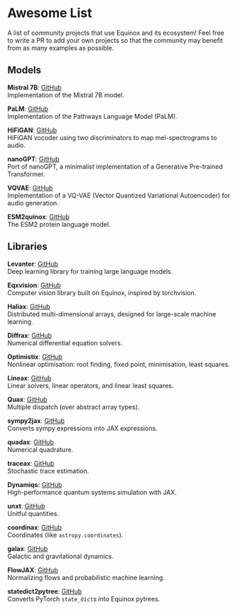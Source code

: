 # Awesome List

A list of community projects that use Equinox and its ecosystem! Feel free to write a PR to add your own projects so that the community may benefit from as many examples as possible.

## Models

**Mistral 7B**: [GitHub](https://github.com/AakashKumarNain/mistral_jax)  
Implementation of the Mistral 7B model.

**PaLM**: [GitHub](https://github.com/lucidrains/PaLM-jax)  
Implementation of the Pathways Language Model (PaLM).

**HiFiGAN**: [GitHub](https://github.com/TugdualKerjan/hifigan-jax)  
HiFiGAN vocoder using two discriminators to map mel-spectrograms to audio.

**nanoGPT**: [GitHub](https://github.com/TugdualKerjan/nanoEQXGPT)  
Port of nanoGPT, a minimalist implementation of a Generative Pre-trained Transformer.

**VQVAE**: [GitHub](https://github.com/TugdualKerjan/audio-vae-jax)  
Implementation of a VQ-VAE (Vector Quantized Variational Autoencoder) for audio generation.

**ESM2quinox**: [GitHub](https://github.com/patrick-kidger/esm2quinox)  
The ESM2 protein language model.

## Libraries

**Levanter**: [GitHub](https://github.com/stanford-crfm/levanter)  
Deep learning library for training large language models.

**Eqxvision**: [GitHub](https://github.com/paganpasta/eqxvision)  
Computer vision library built on Equinox, inspired by torchvision.

**Haliax**: [GitHub](https://github.com/stanford-crfm/haliax)  
Distributed multi-dimensional arrays, designed for large-scale machine learning.

**Diffrax**: [GitHub](https://github.com/patrick-kidger/diffrax)  
Numerical differential equation solvers.

**Optimistix**: [GitHub](https://github.com/patrick-kidger/optimistix)  
Nonlinear optimisation: root finding, fixed point, minimisation, least squares.

**Lineax**: [GitHub](https://github.com/patrick-kidger/lineax)  
Linear solvers, linear operators, and linear least squares.

**Quax**: [GitHub](https://github.com/patrick-kidger/quax)  
Multiple dispatch (over abstract array types).

**sympy2jax**: [GitHub](https://github.com/patrick-kidger/sympy2jax)  
Converts sympy expressions into JAX expressions.

**quadax**: [GitHub](https://github.com/f0uriest/quadax)  
Numerical quadrature.

**traceax**: [GitHub](https://github.com/mancusolab/traceax)  
Stochastic trace estimation.

**Dynamiqs:** [GitHub](https://github.com/dynamiqs/dynamiqs)  
High-performance quantum systems simulation with JAX.

**unxt**: [GitHub](https://github.com/GalacticDynamics/unxt)  
Unitful quantities.

**coordinax**: [GitHub](https://github.com/GalacticDynamics/coordinax)  
Coordinates (like `astropy.coordinates`).

**galax**: [GitHub](https://github.com/GalacticDynamics/galax)  
Galactic and gravitational dynamics.

**FlowJAX**: [GitHub](https://github.com/danielward27/flowjax)  
Normalizing flows and probabilistic machine learning.

**statedict2pytree**: [GitHub](https://github.com/Artur-Galstyan/statedict2pytree)  
Converts PyTorch `state_dict`s into Equinox pytrees.
